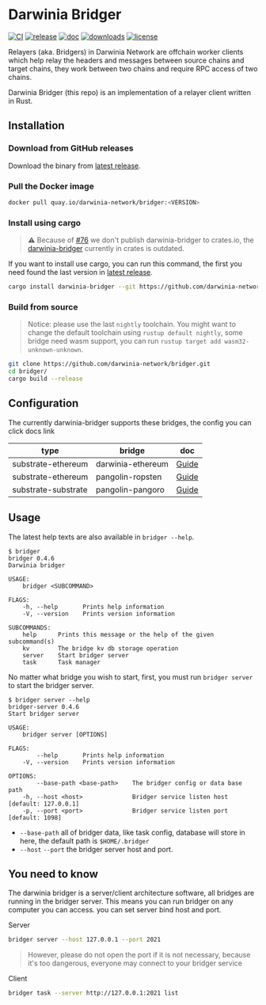 # Darwinia Bridger

[![CI](https://github.com/darwinia-network/bridger/workflows/CI/badge.svg)](https://github.com/darwinia-network/bridger/actions)
[![release](https://img.shields.io/github/v/release/darwinia-network/bridger)](https://github.com/darwinia-network/bridger/releases/latest)
[![doc](https://img.shields.io/badge/current-docs-brightgreen.svg)](https://github.com/darwinia-network/bridger/)
[![downloads](https://img.shields.io/crates/d/darwinia-bridger.svg)](https://github.com/darwinia-network/bridger/releases/)
[![license](https://img.shields.io/github/license/darwinia-network/bridger)](https://choosealicense.com/licenses/gpl/)

Relayers (aka. Bridgers) in Darwinia Network are offchain worker clients which help relay the headers and messages between source chains and target chains, they work between two chains and require RPC access of two chains.

Darwinia Bridger (this repo) is an implementation of a relayer client written in Rust.

## Installation

### Download from GitHub releases

Download the binary from [latest release](https://github.com/darwinia-network/bridger/releases/latest).

### Pull the Docker image

```bash
docker pull quay.io/darwinia-network/bridger:<VERSION>
```

### Install using cargo

> ⚠️ Because of [#76](https://github.com/darwinia-network/bridger/issues/76) we don't publish darwinia-bridger to crates.io, the [darwinia-bridger](https://crates.io/crates/darwinia-bridger) currently in crates is outdated.

If you want to install use cargo, you can run this command, the first you need found the last version in [latest release](https://github.com/darwinia-network/bridger/releases/latest).

```bash
cargo install darwinia-bridger --git https://github.com/darwinia-network/bridger --tag <VERSION>
```

### Build from source

> Notice: please use the last `nightly` toolchain. You might want to change the default toolchain using `rustup default nightly`, some bridge need wasm support, you can run `rustup target add wasm32-unknown-unknown`.

```bash
git clone https://github.com/darwinia-network/bridger.git
cd bridger/
cargo build --release
```

## Configuration

The currently darwinia-bridger supports these bridges, the config you can click docs link

| type                | bridge            | doc                                                  |
| ------------------- | ----------------- | ---------------------------------------------------- |
| substrate-ethereum  | darwinia-ethereum | [Guide](./task/task-darwinia-ethereum/docs/Guide.md) |
| substrate-ethereum  | pangolin-ropsten  | [Guide](./task/task-pangolin-ropsten/docs/Guide.md)  |
| substrate-substrate | pangolin-pangoro  | [Guide](./task/task-pangolin-pangoro/docs/Guide.md)  |

## Usage

The latest help texts are also available in `bridger --help`.

```
$ bridger
bridger 0.4.6
Darwinia bridger

USAGE:
    bridger <SUBCOMMAND>

FLAGS:
    -h, --help       Prints help information
    -V, --version    Prints version information

SUBCOMMANDS:
    help      Prints this message or the help of the given subcommand(s)
    kv        The bridge kv db storage operation
    server    Start bridger server
    task      Task manager
```

No matter what bridge you wish to start, first, you must run `bridger server` to start the bridger server.

```text
$ bridger server --help
bridger-server 0.4.6
Start bridger server

USAGE:
    bridger server [OPTIONS]

FLAGS:
        --help       Prints help information
    -V, --version    Prints version information

OPTIONS:
        --base-path <base-path>    The bridger config or data base path
    -h, --host <host>              Bridger service listen host [default: 127.0.0.1]
    -p, --port <port>              Bridger service listen port [default: 1098]
```

- `--base-path` all of bridger data, like task config, database will store in here, the default path is `$HOME/.bridger`
- `--host` `--port` the bridger server host and port.

## You need to know

The darwinia bridger is a server/client architecture software, all bridges are running in the bridger server.
This means you can run bridger on any computer you can access. you can set server bind host and port.

Server

```bash
bridger server --host 127.0.0.1 --port 2021
```

> However, please do not open the port if it is not necessary, because it's too dangerous, everyone may connect to your bridger service

Client

```bash
bridger task --server http://127.0.0.1:2021 list
```

